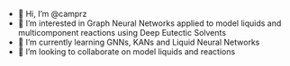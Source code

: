 - 👋 Hi, I’m @camprz
- 👀 I’m interested in Graph Neural Networks applied to model liquids and multicomponent reactions using Deep Eutectic Solvents
- 🌱 I’m currently learning GNNs, KANs and Liquid Neural Networks
- 💞️ I’m looking to collaborate on model liquids and reactions

<!---
camprz/camprz is a ✨ special ✨ repository because its `README.md` (this file) appears on your GitHub profile.
You can click the Preview link to take a look at your changes.
--->
